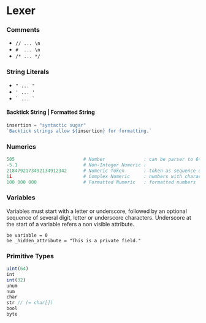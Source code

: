 # Lexer

### Comments

- `// ... \n`
- `#  ... \n`
- `/* ... */`

### String Literals

- ` " ... " ` 
- ` ' ... ' `
- `` ` ... ` ``

#### Backtick String | Formatted String

```js
insertion = "syntactic sugar"
`Backtick strings allow ${insertion} for formatting.`
```

### Numerics

```py
505                         # Number              : can be parser to 64 bit architecture
-5.1                        # Non-Integer Numeric :
2184792173492134912342      # Numeric Token       : token as sequence of digits
1i                          # Complex Numeric     : numbers with character sequence after it 
100 000 000                 # Formatted Numeric   : formatted numbers
```

### Variables

Variables must start with a letter or underscore, followed by an optional sequence of several digit, letter or underscore characters. Underscore at the start of a variable refers a non visible attribute.

```
be variable = 0
be _hidden_attribute = "This is a private field."
```

### Primitive Types

```js
uint(64)
int
int(32)
unum
num
char
str // (= char[])
bool
byte
```
